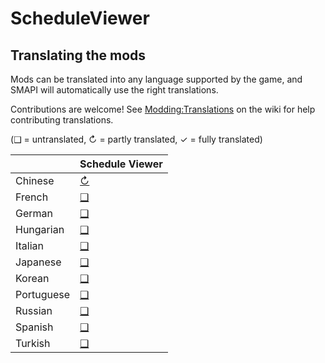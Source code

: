 # ScheduleViewer

## Translating the mods
<!--

    This section is auto-generated using a script, there's no need to edit it manually.
    https://github.com/Pathoschild/StardewScripts/tree/main/create-translation-summary

-->
Mods can be translated into any language supported by the game, and SMAPI will automatically
use the right translations.

Contributions are welcome! See [Modding:Translations](https://stardewvalleywiki.com/Modding:Translations)
on the wiki for help contributing translations.

(❑ = untranslated, ↻ = partly translated, ✓ = fully translated)

&nbsp;     | Schedule Viewer
:--------- | :-------------------------------
Chinese    | [↻](ScheduleViewer/i18n/zh.json)
French     | [❑](ScheduleViewer/i18n)
German     | [❑](ScheduleViewer/i18n)
Hungarian  | [❑](ScheduleViewer/i18n)
Italian    | [❑](ScheduleViewer/i18n)
Japanese   | [❑](ScheduleViewer/i18n)
Korean     | [❑](ScheduleViewer/i18n)
Portuguese | [❑](ScheduleViewer/i18n)
Russian    | [❑](ScheduleViewer/i18n)
Spanish    | [❑](ScheduleViewer/i18n)
Turkish    | [❑](ScheduleViewer/i18n)
